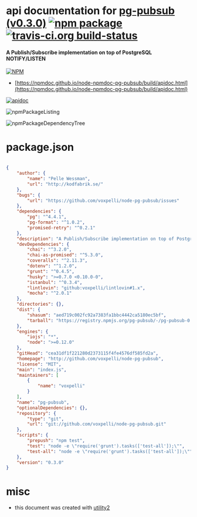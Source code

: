 # api documentation for  [pg-pubsub (v0.3.0)](http://github.com/voxpelli/node-pg-pubsub)  [![npm package](https://img.shields.io/npm/v/npmdoc-pg-pubsub.svg?style=flat-square)](https://www.npmjs.org/package/npmdoc-pg-pubsub) [![travis-ci.org build-status](https://api.travis-ci.org/npmdoc/node-npmdoc-pg-pubsub.svg)](https://travis-ci.org/npmdoc/node-npmdoc-pg-pubsub)
#### A Publish/Subscribe implementation on top of PostgreSQL NOTIFY/LISTEN

[![NPM](https://nodei.co/npm/pg-pubsub.png?downloads=true&downloadRank=true&stars=true)](https://www.npmjs.com/package/pg-pubsub)

- [https://npmdoc.github.io/node-npmdoc-pg-pubsub/build/apidoc.html](https://npmdoc.github.io/node-npmdoc-pg-pubsub/build/apidoc.html)

[![apidoc](https://npmdoc.github.io/node-npmdoc-pg-pubsub/build/screenCapture.buildCi.browser.%252Ftmp%252Fbuild%252Fapidoc.html.png)](https://npmdoc.github.io/node-npmdoc-pg-pubsub/build/apidoc.html)

![npmPackageListing](https://npmdoc.github.io/node-npmdoc-pg-pubsub/build/screenCapture.npmPackageListing.svg)

![npmPackageDependencyTree](https://npmdoc.github.io/node-npmdoc-pg-pubsub/build/screenCapture.npmPackageDependencyTree.svg)



# package.json

```json

{
    "author": {
        "name": "Pelle Wessman",
        "url": "http://kodfabrik.se/"
    },
    "bugs": {
        "url": "https://github.com/voxpelli/node-pg-pubsub/issues"
    },
    "dependencies": {
        "pg": "^4.4.1",
        "pg-format": "^1.0.2",
        "promised-retry": "^0.2.1"
    },
    "description": "A Publish/Subscribe implementation on top of PostgreSQL NOTIFY/LISTEN",
    "devDependencies": {
        "chai": "^3.2.0",
        "chai-as-promised": "^5.3.0",
        "coveralls": "^2.11.3",
        "dotenv": "^1.2.0",
        "grunt": "^0.4.5",
        "husky": ">=0.7.0 <0.10.0-0",
        "istanbul": "^0.3.4",
        "lintlovin": "github:voxpelli/lintlovin#1.x",
        "mocha": "^2.0.1"
    },
    "directories": {},
    "dist": {
        "shasum": "aed719c002fc92a7383fa1bbc4442ca5180ec5bf",
        "tarball": "https://registry.npmjs.org/pg-pubsub/-/pg-pubsub-0.3.0.tgz"
    },
    "engines": {
        "iojs": "*",
        "node": ">=0.12.0"
    },
    "gitHead": "cea31df1f221280d2373115f4fe4576df585fd2a",
    "homepage": "http://github.com/voxpelli/node-pg-pubsub",
    "license": "MIT",
    "main": "index.js",
    "maintainers": [
        {
            "name": "voxpelli"
        }
    ],
    "name": "pg-pubsub",
    "optionalDependencies": {},
    "repository": {
        "type": "git",
        "url": "git://github.com/voxpelli/node-pg-pubsub.git"
    },
    "scripts": {
        "prepush": "npm test",
        "test": "node -e \"require('grunt').tasks(['test-all']);\"",
        "test-all": "node -e \"require('grunt').tasks(['test-all']);\""
    },
    "version": "0.3.0"
}
```



# misc
- this document was created with [utility2](https://github.com/kaizhu256/node-utility2)
